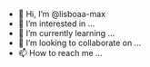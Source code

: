 - 👋 Hi, I’m @lisboaa-max
- 👀 I’m interested in ...
- 🌱 I’m currently learning ...
- 💞️ I’m looking to collaborate on ...
- 📫 How to reach me ...

<!---
Hello friends! My name is Alexsandro Lisboa, and I'm 43 years old. I currently work as an Uber driver, but I'm eager to explore new horizons. 

Although my experience witn Calculus didn't go smoothly for the past 25 years ago, I've always had a strong interesting in computing and finance.
 
Recently, I made the exciting decision to enroll in an online Computer Science course with Codecademy. 

I'm looking foward to gaining knowledge and hands-on experience here. Wishing you all the best!
--->  
